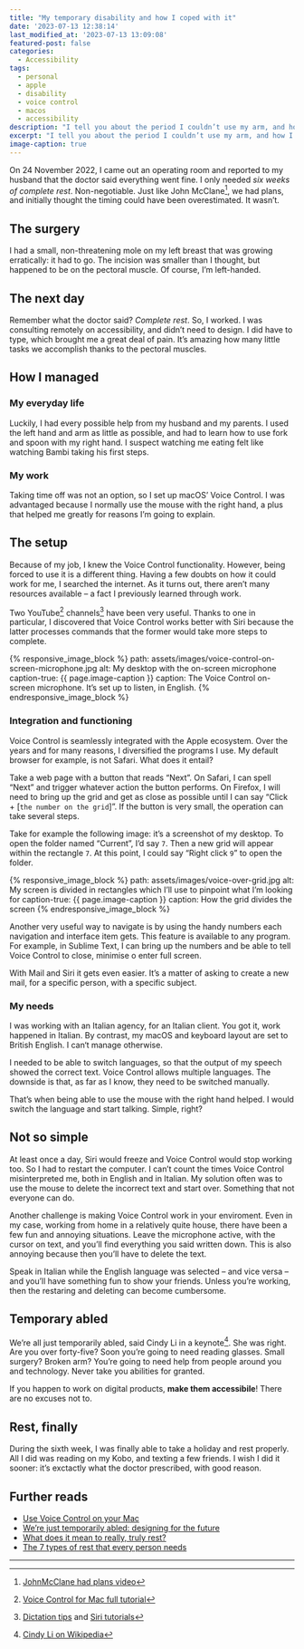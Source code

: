 ```yaml
---
title: "My temporary disability and how I coped with it"
date: '2023-07-13 12:38:14'
last_modified_at: '2023-07-13 13:09:08'
featured-post: false
categories:
  - Accessibility
tags:
  - personal
  - apple
  - disability
  - voice control
  - macos
  - accessibility
description: "I tell you about the period I couldn’t use my arm, and how I used technology to work. But seriously, I should have rested."
excerpt: "I tell you about the period I couldn’t use my arm, and how I used technology to work. But seriously, I should have rested."
image-caption: true
---
```

On 24 November 2022, I came out an operating room and reported to my husband that the doctor said everything went fine. I only needed _six weeks of complete rest_. Non-negotiable. Just like John McClane[^JohnMcClane], we had plans, and initially thought the timing could have been overestimated. It wasn’t.

## The surgery

I had a small, non-threatening mole on my left breast that was growing erratically: it had to go. The incision was smaller than I thought, but happened to be on the pectoral muscle. Of course, I’m left-handed.

## The next day

Remember what the doctor said? _Complete rest_. So, I worked. I was consulting remotely on accessibility, and didn’t need to design. I did have to type, which brought me a great deal of pain. It’s amazing how many little tasks we accomplish thanks to the pectoral muscles.

## How I managed

### My everyday life

Luckily, I had every possible help from my husband and my parents. I used the left hand and arm as little as possible, and had to learn how to use fork and spoon with my right hand. I suspect watching me eating felt like watching Bambi taking his first steps.

### My work

Taking time off was not an option, so I set up macOS’ Voice Control. I was advantaged because I normally use the mouse with the right hand, a plus that helped me greatly for reasons I’m going to explain.

## The setup

Because of my job, I knew the Voice Control functionality. However, being forced to use it is a different thing. Having a few doubts on how it could work for me, I searched the internet. As it turns out, there aren’t many resources available – a fact I previously learned through work.

Two YouTube[^channel1] channels[^channel2] have been very useful. Thanks to one in particular, I discovered that Voice Control works better with Siri because the latter processes commands that the former would take more steps to complete.

{% responsive_image_block %}
  path: assets/images/voice-control-on-screen-microphone.jpg
  alt: My desktop with the on-screen microphone
  caption-true: {{ page.image-caption }}
  caption: The Voice Control on-screen microphone. It’s set up to listen, in English.
{% endresponsive_image_block %}

### Integration and functioning

Voice Control is seamlessly integrated with the Apple ecosystem. Over the years and for many reasons, I diversified the programs I use. My default browser for example, is not Safari. What does it entail?

Take a web page with a button that reads &ldquo;Next&rdquo;. On Safari, I can spell &ldquo;Next&rdquo; and trigger whatever action the button performs. On Firefox, I will need to bring up the grid and get as close as possible until I can say &ldquo;Click + [<code>the number on the grid</code>]&rdquo;. If the button is very small, the operation can take several steps.

Take for example the following image: it’s a screenshot of my desktop. To open the folder named &ldquo;Current&rdquo;, I’d say <code>7</code>. Then a new grid will appear within the rectangle <code>7</code>. At this point, I could say &ldquo;Right click <code>9</code>&rdquo; to open the folder.

{% responsive_image_block %}
  path: assets/images/voice-over-grid.jpg
  alt: My screen is divided in rectangles which I’ll use to pinpoint what I’m looking for
  caption-true: {{ page.image-caption }}
  caption: How the grid divides the screen
{% endresponsive_image_block %}

Another very useful way to navigate is by using the handy numbers each navigation and interface item gets. This feature is available to any program. For example, in Sublime Text, I can bring up the numbers and be able to tell Voice Control to close, minimise o enter full screen.

With Mail and Siri it gets even easier. It’s a matter of asking to create a new mail, for a specific person, with a specific subject.

### My needs

I was working with an Italian agency, for an Italian client. You got it, work happened in Italian. By contrast, my macOS and keyboard layout are set to British English. I can‘t manage otherwise.

I needed to be able to switch languages, so that the output of my speech showed the correct text. Voice Control allows multiple languages. The downside is that, as far as I know, they need to be switched manually.

That’s when being able to use the mouse with the right hand helped. I would switch the language and start talking. Simple, right?

## Not so simple

At least once a day, Siri would freeze and Voice Control would stop working too. So I had to restart the computer. I can’t count the times Voice Control misinterpreted me, both in English and in Italian. My solution often was to use the mouse to delete the incorrect text and start over. Something that not everyone can do.

Another challenge is making Voice Control work in your enviroment. Even in my case, working from home in a relatively quite house, there have been a few fun and annoying situations. Leave the microphone active, with the cursor on text, and you’ll find everything you said written down. This is also annoying because then you’ll have to delete the text.

Speak in Italian while the English language was selected – and vice versa – and you’ll have something fun to show your friends. Unless you’re working, then the restaring and deleting can become cumbersome.

## Temporary abled

We’re all just temporarily abled, said Cindy Li in a keynote[^cindyli]. She was right. Are you over forty-five? Soon you’re going to need reading glasses. Small surgery? Broken arm? You’re going to need help from people around you and technology. Never take you abilities for granted.

If you happen to work on digital products, **make them accessibile**! There are no excuses not to.

## Rest, finally

During the sixth week, I was finally able to take a holiday and rest properly. All I did was reading on my Kobo, and texting a few friends. I wish I did it sooner: it’s exctactly what the doctor prescribed, with good reason.

## Further reads

- [Use Voice Control on your Mac](https://support.apple.com/en-us/HT210539)
- [We’re just temporarily abled: designing for the future](https://www.invisionapp.com/inside-design/accessibility-design-for-the-future/)
- [What does it mean to really, truly rest?](https://www.self.com/story/what-does-rest-mean)
- [The 7 types of rest that every person needs](https://ideas.ted.com/the-7-types-of-rest-that-every-person-needs/)

---

[^JohnMcClane]: [JohnMcClane had plans video](https://youtu.be/YMQpJB_p9b0)
[^channel1]: [Voice Control for Mac full tutorial](https://www.youtube.com/watch?v=6y6MQq-Jtz0)
[^channel2]: [Dictation tips](https://www.youtube.com/watch?v=PWx64HznFiU) and [Siri tutorials](https://www.youtube.com/playlist?list=PL1bsBsPtN-9Ro-iPQ9gH3ueUAGND8jka-)
[^cindyli]: [Cindy Li on Wikipedia](https://en.wikipedia.org/wiki/Cindy_Li)

